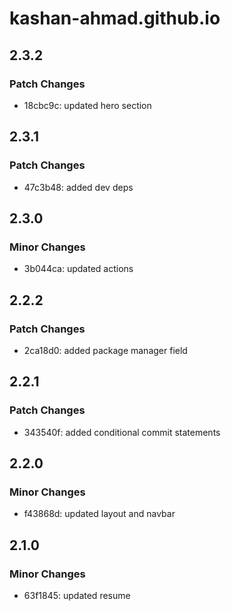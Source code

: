 # kashan-ahmad.github.io

## 2.3.2

### Patch Changes

- 18cbc9c: updated hero section

## 2.3.1

### Patch Changes

- 47c3b48: added dev deps

## 2.3.0

### Minor Changes

- 3b044ca: updated actions

## 2.2.2

### Patch Changes

- 2ca18d0: added package manager field

## 2.2.1

### Patch Changes

- 343540f: added conditional commit statements

## 2.2.0

### Minor Changes

- f43868d: updated layout and navbar

## 2.1.0

### Minor Changes

- 63f1845: updated resume
